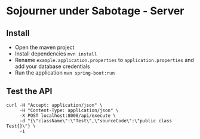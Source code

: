 # Sojourner under Sabotage - Server
## Install
- Open the maven project
- Install dependencies `mvn install`
- Rename `example.application.properties` to `application.properties` and add your database credentials
- Run the application `mvn spring-boot:run`

## Test the API
```shell
curl -H "Accept: application/json" \
     -H "Content-Type: application/json" \
     -X POST localhost:8008/api/execute \
     -d "{\"className\":\"Test\",\"sourceCode\":\"public class Test{}\"} \
     -i
```